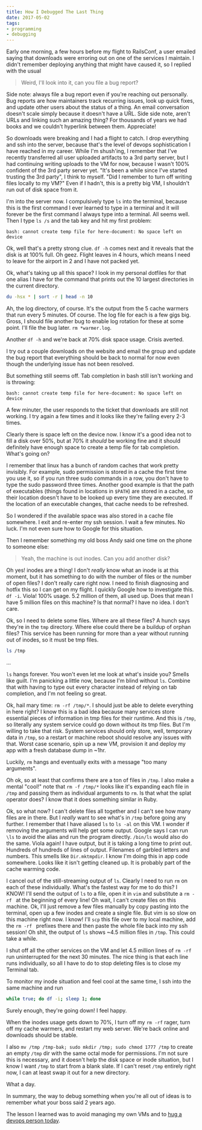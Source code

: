 ```yaml
---
title: How I Debugged The Last Thing
date: 2017-05-02
tags:
- programming
- debugging
---
```


Early one morning, a few hours before my flight to RailsConf, a user emailed
saying that downloads were erroring out on one of the services I maintain.
I didn't remember deploying anything that might have caused it, so I replied with
the usual

> Weird, I'll look into it, can you file a bug report?

Side note: always file a bug report even if you're reaching out personally.
Bug reports are how maintainers track recurring issues, look up quick fixes, and
update other users about the status of a thing. An email conversation doesn't
scale simply because it doesn't have a URL. Side side note, aren't URLs and
linking such an amazing thing? For thousands of years we had books and we
couldn't hyperlink between them. Appreciate!

So downloads were breaking and I had a flight to catch. I drop everything and
ssh into the server, because that's the level of devops sophistication I have
reached in my career. While I'm shush'ing, I remember that I've recently
transferred all user uploaded artifacts to a 3rd party server, but I had
continuing writing uploads to the VM for now, because I wasn't 100% confident of
the 3rd party server yet. "It's been a while since I've started trusting the
3rd party", I think to myself. "Did I remember to turn off writing files locally
to my VM?" Even if I hadn't, this is a pretty big VM, I shouldn't run out of
disk space from it.

I'm into the server now. I compulsively type `ls` into the terminal, because
this is the first command I ever learned to type in a terminal and it will
forever be the first command I always type into a terminal. All seems well.
Then I type `ls /s` and the tab key and hit my first problem:

```
bash: cannot create temp file for here-document: No space left on device
```

Ok, well that's a pretty strong clue. `df -h` comes next and it reveals that
the disk is at 100% full. Oh geez. Flight leaves in 4 hours, which means I need
to leave for the airport in 2 and I have not packed yet.

Ok, what's taking up all this space? I look in my personal dotfiles for that one
alias I have for the command that prints out the 10 largest directories in the
current directory.

```bash
du -hsx * | sort -r | head -n 10
```

Ah, the log directory, of course. It's the output from the 5 cache warmers that
run every 5 minutes. Of course. The log file for each is a few gigs big.
Gross, I should file another bug to enable log rotation for these at some point.
I'll file the bug later. `rm *warmer.log`.

Another `df -h` and we're back at 70% disk space usage. Crisis averted.

I try out a couple downloads on the website and email the group and update the
bug report that everything should be back to normal for now even though the
underlying issue has not been resolved.

But something still seems off. Tab completion in bash still isn't working and
is throwing:

```
bash: cannot create temp file for here-document: No space left on device
```

A few minuter, the user responds to the ticket that downloads are still not
working. I try again a few times and it looks like they're failing every 2-3
times.

Clearly there is space left on the device now. I know it's a good idea not to
fill a disk over 50%, but at 70% it _should_ be working fine and it should
definitely have enough space to create a temp file for tab completion.
What's going on?

I remember that linux has a bunch of random caches that work pretty invisibly.
For example, sudo permission is stored in a cache the first time you use it, so
if you run three sudo commands in a row, you don't have to type the sudo
password three times. Another good example is that the path of executables
(things found in locations in `$PATH`) are stored in a cache, so their location
doesn't have to be looked up every time they are executed. If the location of
an executable changes, that cache needs to be refreshed.

So I wondered if the available space was also stored in a cache file somewhere.
I exit and re-enter my ssh session. I wait a few minutes. No luck. I'm not even
sure how to Google for this situation.

Then I remember something my old boss Andy said one time on the phone to someone
else:

> Yeah, the machine is out inodes. Can you add another disk?

Oh yes! inodes are a thing! I don't _really_ know what an inode is at this
moment, but it has something to do with the number of files or the number of
open files? I don't really care right now. I need to finish diagnosing and
hotfix this so I can get on my flight. I quickly Google how to investigate this.
`df -i`. Viola! 100% usage. 5.2 million of them, all used up. Does that mean I
have 5 million files on this machine? Is that normal? I have no idea.
I don't care.

Ok, so I need to delete some files. Where are all these files? A hunch says
they're in the `tmp` directory. Where else could there be a buildup of orphan
files? This service has been running for more than a year without running out
of inodes, so it must be tmp files.

```bash
ls /tmp
```

...

`ls` hangs forever. You won't even let me look at what's inside you? Smells
like guilt. I'm panicking a little now, because I'm blind without `ls`. Combine
that with having to type out every character instead of relying on tab completion,
and I'm not feeling so great.

Ok, hail mary time: `rm -rf /tmp/*`. I should just be able to delete everything
in here right? I know this is a bad idea because many services store
essential pieces of information in tmp files for their runtime. And this is
`/tmp`, so literally any system service could go down without its tmp files.
But I'm willing to take that risk. System services should only store, well,
temporary data in `/tmp`, so a restart or machine reboot should resolve any
issues with that. Worst case scenario, spin up a new VM, provision it and
deploy my app with a fresh database dump in ~1hr.

Luckily, `rm` hangs and eventually exits with a message "too many arguments".

Oh ok, so at least that confirms there are a ton of files in `/tmp`. I also
make a mental "cool!" note that `rm -f /tmp/*` looks like it's expanding each
file in `/tmp` and passing them as individual arguments to `rm`. Is that what
the splat operator does? I know that it does something similar in Ruby.

Ok, so what now? I can't delete files all together and I can't see how many
files are in there. But I _really_ want to see what's in `/tmp` before going
any further. I remember that I have aliased `ls` to `ls -al` on this VM. I
wonder if removing the arguments will help get some output. Google says I can
run `\ls` to avoid the alias and run the program directly. `/bin/ls` would also
do the same. Viola again! I have output, but it is taking a long time to print
out. Hundreds of hundreds of lines of output. Filenames of garbled letters and
numbers. This smells like `Dir.mktmpdir`. I know I'm doing this in app code
somewhere. Looks like it isn't getting cleaned up. It is probably part of the
cache warming code.

I cancel out of the still-streaming output of `ls`. Clearly I need to run `rm`
on each of these individually. What's the fastest way for me to do this?
I KNOW! I'll send the output of `ls` to a file, open it in `vim` and substitute
a `rm -rf ` at the beginning of every line! Oh wait, I can't create files on
this machine. Ok, I'll just remove a few files manually by copy pasting into the
terminal, open up a few inodes and create a single file. But vim is so
slow on this machine right now. I know! I'll `scp` this file over to my local
machine, add the `rm -rf ` prefixes there and then paste the whole file back
into my ssh session! Oh shit, the output of `ls` shows ~4.5 million files in
`/tmp`. This could take a while.

I shut off all the other services on the VM and let 4.5 million lines of
`rm -rf` run uninterrupted for the next 30 minutes. The nice thing is that each
line runs individually, so all I have to do to stop deleting files is to close
my Terminal tab.

To monitor my inode situation and feel cool at the same time, I ssh into the
same machine and run

```bash
while true; do df -i; sleep 1; done
```

Surely enough, they're going down! I feel happy.

When the inodes usage gets down to 70%, I turn off my `rm -rf` rager, turn off
my cache warmers, and restart my web server. We're back online and downloads
should be stable.

I also `mv /tmp /tmp-bak; sudo mkdir /tmp; sudo chmod 1777 /tmp` to create an
empty `/tmp` dir with the same octal mode for permissions. I'm not sure this is
necessary, and it doesn't help the disk space or inode situation, but I know I
want `/tmp` to start from a blank slate. If I can't reset `/tmp` entirely
right now, I can at least swap it out for a new directory.

What a day.

In summary, the way to debug something when you're all out of ideas is to
remember what your boss said 2 years ago.

The lesson I learned was to avoid managing my own VMs and to
[hug a devops person today](https://twitter.com/hashtag/hugops?lang=en).
